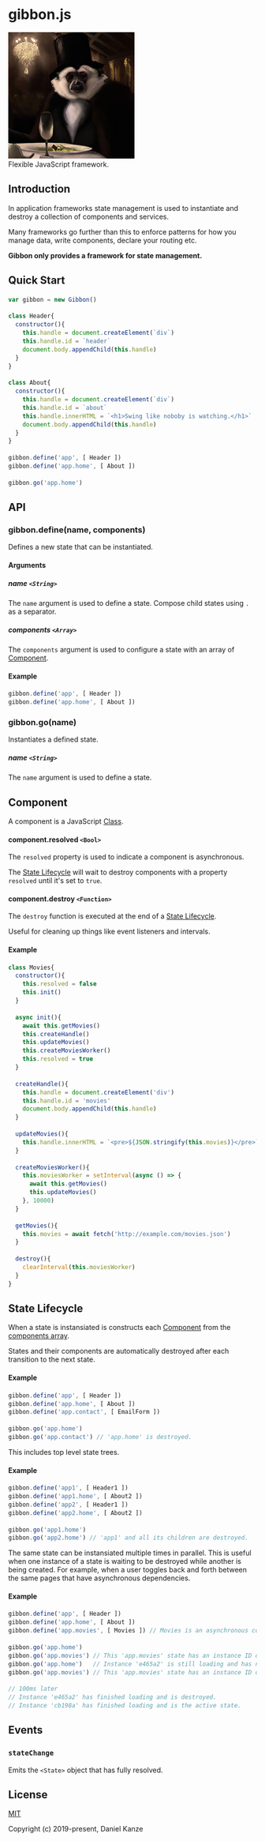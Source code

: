 # gibbon.js
![GibbonJS](https://github.com/gigablox/gibbon.js/raw/master/gibbon.jpg)  
Flexible JavaScript framework.

## Introduction
In application frameworks state management is used to instantiate and destroy a collection of components and services.

Many frameworks go further than this to enforce patterns for how you manage data, write components, declare your routing etc.

**Gibbon only provides a framework for state management.**

## Quick Start
```js
var gibbon = new Gibbon()

class Header{
  constructor(){
    this.handle = document.createElement(`div`)
    this.handle.id = `header`
    document.body.appendChild(this.handle)
  }
}

class About{
  constructor(){
    this.handle = document.createElement(`div`)
    this.handle.id = `about`
    this.handle.innerHTML = `<h1>Swing like noboby is watching.</h1>`
    document.body.appendChild(this.handle)
  }
}

gibbon.define('app', [ Header ])
gibbon.define('app.home', [ About ])

gibbon.go('app.home')
```

## API

### gibbon.define(name, components)
Defines a new state that can be instantiated.

#### Arguments

##### name `<String>`
The `name` argument is used to define a state. Compose child states using `.` as a separator.

##### components `<Array>`
The `components` argument is used to configure a state with an array of [Component](https://github.com/gigablox/gibbon.js/edit/master/README.md#component). 

#### Example
```js
gibbon.define('app', [ Header ])
gibbon.define('app.home', [ About ])
``` 

### gibbon.go(name)
Instantiates a defined state.

##### name `<String>`
The `name` argument is used to define a state.

## Component
A component is a JavaScript [Class](https://developer.mozilla.org/en-US/docs/Web/JavaScript/Reference/Classes).

#### component.resolved `<Bool>`
The `resolved` property is used to indicate a component is asynchronous. 

The [State Lifecycle](https://github.com/gigablox/gibbon.js/edit/master/README.md#state-lifecycle) will wait to destroy components with a property `resolved` until it's set to `true`.

#### component.destroy `<Function>`
The `destroy` function is executed at the end of a [State Lifecycle](https://github.com/gigablox/gibbon.js/edit/master/README.md#state-lifecycle). 

Useful for cleaning up things like event listeners and intervals.

#### Example
```js
class Movies{
  constructor(){
    this.resolved = false
    this.init()
  }
  
  async init(){
    await this.getMovies()
    this.createHandle()
    this.updateMovies()
    this.createMoviesWorker()
    this.resolved = true
  }
  
  createHandle(){
    this.handle = document.createElement('div')
    this.handle.id = 'movies'
    document.body.appendChild(this.handle)
  }
  
  updateMovies(){
    this.handle.innerHTML = `<pre>${JSON.stringify(this.movies)}</pre>`
  }
  
  createMoviesWorker(){
    this.moviesWorker = setInterval(async () => {
      await this.getMovies()
      this.updateMovies()
    }, 10000)
  }
  
  getMovies(){
    this.movies = await fetch('http://example.com/movies.json')
  }
  
  destroy(){
    clearInterval(this.moviesWorker)
  }
}
```

## State Lifecycle
When a state is instansiated is constructs each [Component](https://github.com/gigablox/gibbon.js/edit/master/README.md#component) from the [components array](https://github.com/gigablox/gibbon.js/edit/master/README.md#components-array).

States and their components are automatically destroyed after each transition to the next state.

#### Example
```js
gibbon.define('app', [ Header ])
gibbon.define('app.home', [ About ])
gibbon.define('app.contact', [ EmailForm ])

gibbon.go('app.home')
gibbon.go('app.contact') // 'app.home' is destroyed.
```

This includes top level state trees.

#### Example
```js
gibbon.define('app1', [ Header1 ])
gibbon.define('app1.home', [ About2 ])
gibbon.define('app2', [ Header1 ])
gibbon.define('app2.home', [ About2 ])

gibbon.go('app1.home')
gibbon.go('app2.home') // 'app1' and all its children are destroyed.
```

The same state can be instansiated multiple times in parallel. This is useful when one instance of a state is waiting to be destroyed while another is being created. For example, when a user toggles back and forth between the same pages that have asynchronous dependencies.

#### Example
```js
gibbon.define('app', [ Header ])
gibbon.define('app.home', [ About ])
gibbon.define('app.movies', [ Movies ]) // Movies is an asynchronous component

gibbon.go('app.home')
gibbon.go('app.movies') // This 'app.movies' state has an instance ID of 'e465a2'
gibbon.go('app.home')   // Instance 'e465a2' is still loading and has not yet been destroyed.
gibbon.go('app.movies') // This 'app.movies' state has an instance ID of 'cb198a'. 

// 100ms later
// Instance 'e465a2' has finished loading and is destroyed.
// Instance 'cb198a' has finished loading and is the active state.
```


## Events

### `stateChange`
Emits the `<State>` object that has fully resolved.


## License

[MIT](https://opensource.org/licenses/MIT)

Copyright (c) 2019-present, Daniel Kanze